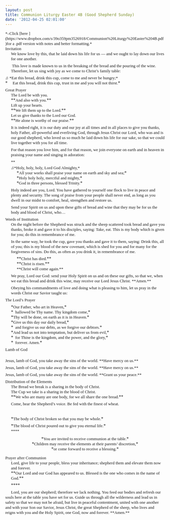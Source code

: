 ```yaml
---
layout: post
title: Communion Liturgy Easter 4B (Good Shepherd Sunday)
date: '2012-04-25 02:01:00'
---
```



<div style="font: 14.0px Palatino; margin: 0.0px 0.0px 0.0px 0.0px;"><span style="font-size: small;">*–Click [here ](https://www.dropbox.com/s/39o359pm3526918/Communion%20Liturgy%20Easter%204B.pdf)for a .pdf version with notes and better formatting.*</span></div><div style="font: 14.0px Palatino; margin: 0.0px 0.0px 0.0px 0.0px;"><span style="font-size: small;">  
</span></div><div style="font: 14.0px Palatino; margin: 0.0px 0.0px 0.0px 0.0px;"><span style="font-size: small;">Invitation</span></div><div style="font: 14.0px Palatino; margin: 0.0px 0.0px 6.0px 18.0px;"><span style="letter-spacing: 0px;"><span style="font-size: small;">We know love by this, that he laid down his life for us — and we ought to lay down our lives for one another.</span></span></div><div style="font: 14.0px Palatino; margin: 0.0px 0.0px 6.0px 18.0px;"><span style="letter-spacing: 0px;"><span style="font-size: small;"> This love is made known to us in the breaking of the bread and the pouring of the wine. Therefore, let us sing with joy as we come to Christ’s family table:</span></span></div><div style="font: 14.0px Palatino; margin: 0.0px 0.0px 0.0px 0.0px;"><span style="letter-spacing: 0px;"><span style="font-size: small;">♫ *Eat this bread, drink this cup, come to me and never be hungry;*</span></span></div><div style="font: 14.0px Palatino; margin: 0.0px 0.0px 6.0px 0.0px;"><span style="letter-spacing: 0px;">*<span style="font-size: small;">     Eat this bread, drink this cup, trust in me and you will not thirst.</span>*</span></div><div style="font: 14.0px Palatino; margin: 0.0px 0.0px 0.0px 0.0px;"><span style="letter-spacing: 0px;"><span style="font-size: small;">Great Prayer</span></span></div><div style="font: 14.0px Palatino; margin: 0.0px 0.0px 0.0px 18.0px;"><span style="letter-spacing: 0px;"><span style="font-size: small;">The Lord be with you.</span></span></div><div style="font: 14.0px Palatino; margin: 0.0px 0.0px 0.0px 18.0px;"><span style="letter-spacing: 0px;">**<span style="font-size: small;">And also with you.</span>**</span></div><div style="font: 14.0px Palatino; margin: 0.0px 0.0px 0.0px 18.0px;"><span style="letter-spacing: 0px;"><span style="font-size: small;">Lift up your hearts.</span></span></div><div style="font: 14.0px Palatino; margin: 0.0px 0.0px 0.0px 18.0px;"><span style="letter-spacing: 0px;">**<span style="font-size: small;">We lift them up to the Lord.</span>**</span></div><div style="font: 14.0px Palatino; margin: 0.0px 0.0px 0.0px 18.0px;"><span style="letter-spacing: 0px;"><span style="font-size: small;">Let us give thanks to the Lord our God.</span></span></div><div style="font: 14.0px Palatino; margin: 0.0px 0.0px 6.0px 18.0px;"><span style="letter-spacing: 0px;">**<span style="font-size: small;">He alone is worthy of our praise.</span>**</span></div><div style="font: 14.0px Palatino; margin: 0.0px 0.0px 6.0px 18.0px;"><span style="letter-spacing: 0px;"><span style="font-size: small;">It is indeed right, it is our duty and our joy at all times and in all places to give you thanks, holy Father, all-powerful and everliving God, through Jesus Christ our Lord, who was and is our good shepherd, who loved us so much he laid down his life for our sake</span></span><span style="font-size: small;">, so that we could live together with you for all time. </span></div><div style="font: 14.0px Palatino; margin: 0.0px 0.0px 6.0px 18.0px;"><span style="letter-spacing: 0px;"><span style="font-size: small;">For that reason you love him, and for that reason, we join everyone on earth and in heaven in praising your name and singing in adoration:</span></span></div><div style="font: 14.0px Palatino; margin: 0.0px 0.0px 0.0px 18.0px; min-height: 19.0px;"><span style="font-size: small;"><span style="letter-spacing: 0px;">**</span></span></div><div style="font: 14.0px Palatino; margin: 0.0px 0.0px 0.0px 18.0px;"><span style="font-size: small;"><span style="letter-spacing: 0px;">♫</span><span style="font: normal normal normal 12px/normal Palatino; letter-spacing: 0px;"></span><span style="letter-spacing: 0px;">*Holy, holy, holy, Lord God Almighty,*</span></span></div><div style="font: 14.0px Palatino; margin: 0.0px 0.0px 0.0px 36.0px;"><span style="letter-spacing: 0px;">*<span style="font-size: small;">All your works shall praise your name on earth and sky and sea;</span>*</span></div><div style="font: 14.0px Palatino; margin: 0.0px 0.0px 0.0px 36.0px;"><span style="letter-spacing: 0px;">*<span style="font-size: small;">Holy holy holy, merciful and mighty,</span>*</span></div><div style="font: 14.0px Palatino; margin: 0.0px 0.0px 6.0px 36.0px;"><span style="letter-spacing: 0px;">*<span style="font-size: small;">God in three persons, blessed Trinity.</span>*</span></div><div style="font: 14.0px Palatino; margin: 0.0px 0.0px 6.0px 18.0px;"><span style="letter-spacing: 0px;"><span style="font-size: small;">Holy indeed are you, Lord. You have gathered to yourself one flock to live in peace and plenty and security. The song of praise from your people shall never end, as long as you dwell in our midst to comfort, heal, strengthen and restore us.</span></span></div><div style="font: 14.0px Palatino; margin: 0.0px 0.0px 6.0px 18.0px;"><span style="letter-spacing: 0px;"><span style="font-size: small;">Send your Spirit on us and upon these gifts of bread and wine that they may be for us the body and blood of Christ, who…</span></span></div><div style="font: 14.0px Palatino; margin: 0.0px 0.0px 0.0px 0.0px;"><span style="letter-spacing: 0px;"><span style="font-size: small;">Words of Institution</span></span></div><div style="font: 14.0px Palatino; margin: 0.0px 0.0px 6.0px 18.0px;"><span style="letter-spacing: 0px;"><span style="font-size: small;">On the night before the Shepherd was struck and the sheep scattered </span></span><span style="font-size: small;">took bread and gave you thanks, broke it and gave it to his disciples, saying: Take, eat. This is my body which is given for you; do this in remembrance of me. </span></div><div style="font: 14.0px Palatino; margin: 0.0px 0.0px 6.0px 18.0px;"><span style="letter-spacing: 0px;"><span style="font-size: small;">In the same way, he took the cup, gave you thanks and gave it to them, saying: Drink this, all of you; this is my blood of the new covenant, which is shed for you and for many for the forgiveness of sins. Do this, as often as you drink it, in remembrance of me.  </span></span></div><div style="font: 14.0px Palatino; margin: 0.0px 0.0px 0.0px 36.0px;"><span style="letter-spacing: 0px;">**<span style="font-size: small;">Christ has died.</span>**</span></div><div style="font: 14.0px Palatino; margin: 0.0px 0.0px 0.0px 36.0px;"><span style="letter-spacing: 0px;">**<span style="font-size: small;">Christ is risen.</span>**</span></div><div style="font: 14.0px Palatino; margin: 0.0px 0.0px 6.0px 36.0px;"><span style="letter-spacing: 0px;"><span style="font-size: small;">**Christ will come again.**  </span></span></div><div style="font: 14.0px Palatino; margin: 0.0px 0.0px 6.0px 18.0px;"><span style="letter-spacing: 0px;"><span style="font-size: small;">We pray, Lord our God: send your Holy Spirit on us and on these our gifts, so that we, when we eat this bread and drink this wine, may receive our Lord Jesus Christ. **Amen.**</span></span></div><div style="font: 14.0px Palatino; margin: 0.0px 0.0px 6.0px 18.0px;"><span style="letter-spacing: 0px;"><span style="font-size: small;">Obeying his commandments of love and doing what is pleasing to him</span></span><span style="font-size: small;">, let us pray in the words Christ our Savior taught us:</span></div><div style="font: 14.0px Palatino; margin: 0.0px 0.0px 6.0px 0.0px;"><span style="letter-spacing: 0px;"><span style="font-size: small;">The Lord’s Prayer </span></span></div><div style="font: 14.0px Palatino; margin: 0.0px 0.0px 0.0px 18.0px;"><span style="letter-spacing: 0px;">*<span style="font-size: small;">Our Father, who art in Heaven,</span>*</span></div><div style="font: 14.0px Palatino; margin: 0.0px 0.0px 0.0px 18.0px;"><span style="letter-spacing: 0px;">*<span style="font-size: small;">  hallowed be Thy name. Thy kingdom come,</span>*</span></div><div style="font: 14.0px Palatino; margin: 0.0px 0.0px 0.0px 18.0px;"><span style="letter-spacing: 0px;">*<span style="font-size: small;">Thy will be done, on earth as it is in Heaven.</span>*</span></div><div style="font: 14.0px Palatino; margin: 0.0px 0.0px 0.0px 18.0px;"><span style="letter-spacing: 0px;">*<span style="font-size: small;">Give us this day our daily bread,</span>*</span></div><div style="font: 14.0px Palatino; margin: 0.0px 0.0px 0.0px 18.0px;"><span style="letter-spacing: 0px;">*<span style="font-size: small;">  and forgive us our debts, as we forgive our debtors.</span>*</span></div><div style="font: 14.0px Palatino; margin: 0.0px 0.0px 0.0px 18.0px;"><span style="letter-spacing: 0px;">*<span style="font-size: small;">And lead us not into temptation, but deliver us from evil,</span>*</span></div><div style="font: 14.0px Palatino; margin: 0.0px 0.0px 0.0px 18.0px;"><span style="letter-spacing: 0px;">*<span style="font-size: small;">  for Thine is the kingdom, and the power, and the glory,</span>*</span></div><div style="font: 14.0px Palatino; margin: 0.0px 0.0px 6.0px 18.0px;"><span style="letter-spacing: 0px;">*<span style="font-size: small;">  forever. Amen.</span>*</span></div><div style="font: 14.0px Palatino; margin: 0.0px 0.0px 0.0px 0.0px;"><span style="letter-spacing: 0px;"><span style="font-size: small;">Lamb of God</span></span></div><div style="font: 14.0px Palatino; margin: 0.0px 0.0px 0.0px 0.0px; min-height: 19.0px;"><span style="font-size: small;"><span style="letter-spacing: 0px;"></span></span></div><div style="font: 14.0px Palatino; margin: 0.0px 0.0px 6.0px 0.0px;"><span style="letter-spacing: 0px;"><span style="font-size: small;">Jesus, lamb of God, you take away the sins of the world.   
**Have mercy on us.**</span></span></div><div style="font: 14.0px Palatino; margin: 0.0px 0.0px 6.0px 0.0px;"><span style="letter-spacing: 0px;"><span style="font-size: small;">Jesus, lamb of God, you take away the sins of the world.   
**Have mercy on us.**</span></span></div><div style="font: 14.0px Palatino; margin: 0.0px 0.0px 6.0px 0.0px;"><span style="letter-spacing: 0px;"><span style="font-size: small;">Jesus, lamb of God, you take away the sins of the world.   
**Grant us your peace.**</span></span></div><div style="font: 14.0px Palatino; margin: 0.0px 0.0px 0.0px 0.0px;"><span style="letter-spacing: 0px;"><span style="font-size: small;">Distribution of the Elements</span></span></div><div style="font: 14.0px Palatino; margin: 0.0px 0.0px 0.0px 18.0px;"><span style="letter-spacing: 0px;"><span style="font-size: small;">The Bread we break is a sharing in the body of Christ. </span></span></div><div style="font: 14.0px Palatino; margin: 0.0px 0.0px 0.0px 18.0px;"><span style="letter-spacing: 0px;"><span style="font-size: small;">The Cup we take is a sharing in the blood of Christ.</span></span></div><div style="font: 14.0px Palatino; margin: 0.0px 0.0px 6.0px 18.0px;"><span style="letter-spacing: 0px;">**<span style="font-size: small;">We who are many are one body, for we all share the one bread.</span>**</span></div><div style="font: 14.0px Palatino; margin: 0.0px 0.0px 6.0px 18.0px;"><span style="letter-spacing: 0px;"><span style="font-size: small;">Come, hear the Shepherd’s voice. Be fed with the finest of wheat.</span></span></div><div style="font: 14.0px Palatino; margin: 0.0px 0.0px 6.0px 18.0px; min-height: 19.0px;"><span style="font-size: small;"><span style="letter-spacing: 0px;"></span></span></div><div style="font: 14.0px Palatino; margin: 0.0px 0.0px 6.0px 18.0px;"><span style="letter-spacing: 0px;">*<span style="font-size: small;">The body of Christ broken so that you may be whole.</span>*</span></div><div style="font: 14.0px Palatino; margin: 0.0px 0.0px 0.0px 18.0px;"><span style="letter-spacing: 0px;">*<span style="font-size: small;">The blood of Christ poured out to give you eternal life.</span>*</span></div><div style="font: 14.0px Palatino; margin: 0.0px 0.0px 5.8px 18.0px; min-height: 19.0px;"><span style="font-size: small;"><span style="letter-spacing: 0px;">****</span></span></div><div style="font: 14.0px Palatino; margin: 0.0px 0.0px 0.0px 0.0px; text-align: center;"><span style="letter-spacing: 0px;">*<span style="font-size: small;">You are invited to receive communion at the table.</span>*</span></div><div style="font: 14.0px Palatino; margin: 0.0px 0.0px 0.0px 0.0px; text-align: center;"><span style="letter-spacing: 0px;">*<span style="font-size: small;">Children may receive the elements at their parents’ discretion,</span>*</span></div><div style="font: 14.0px Palatino; margin: 0.0px 0.0px 12.0px 0.0px; text-align: center;"><span style="letter-spacing: 0px;">*<span style="font-size: small;">or come forward to receive a blessing.</span>*</span></div><div style="font: 14.0px Palatino; margin: 0.0px 0.0px 0.0px 0.0px;"><span style="letter-spacing: 0px;"><span style="font-size: small;">Prayer after Communion</span></span></div><div style="font: 14.0px Palatino; margin: 0.0px 0.0px 0.0px 18.0px;"><span style="letter-spacing: 0px;"><span style="font-size: small;">Lord, give life to your people, bless your inheritance; shepherd them and elevate them now and forever.</span></span></div><div style="font: 14.0px Palatino; margin: 0.0px 0.0px 6.0px 18.0px;"><span style="letter-spacing: 0px;">**<span style="font-size: small;">Our Lord and our God has appeared to us. Blessed is the one who comes in the name of God.</span>**</span></div><div style="font: 14.0px Palatino; margin: 0.0px 0.0px 6.0px 18.0px;">****</div><div style="display: inline !important; font: normal normal normal 14px/normal Palatino; margin-bottom: 6px; margin-left: 18px; margin-right: 0px; margin-top: 0px;"><span style="letter-spacing: 0px;"><span style="font-size: small;">Lord, you are our shepherd; therefore we lack nothing. You feed our bodies and refresh our souls here at the table you have set for us. Guide us through all the wilderness and lead us in safety so that we may not be afraid, but live in peaceful contentment, united with one another and with your Son our Savior, Jesus Christ, the great Shepherd of the sheep, who lives and reigns with you and the Holy Spirit, one God, now and forever. **Amen.**</span></span></div>
